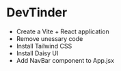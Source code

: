# DevTinder

- Create a Vite + React application
- Remove unessary code
- Install Tailwind CSS
- Install Daisy UI
- Add NavBar component to App.jsx

